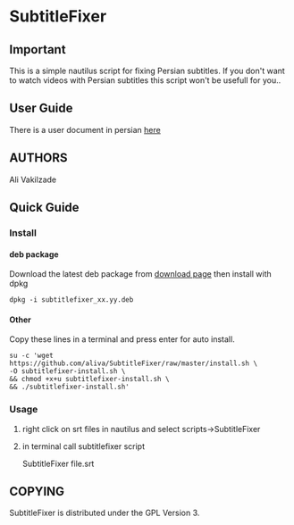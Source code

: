 # SubtitleFixer

## Important

This is a simple nautilus script for fixing Persian subtitles.
If you don't want to watch videos with Persian subtitles this script won't be usefull for you..

## User Guide

There is a user document in persian [here](http://www.aliva.ir/wiki/doku.php?id=projects:subtitlefixer)

## AUTHORS

Ali Vakilzade

## Quick Guide

### Install

#### deb package

Download the latest deb package from [download page](https://github.com/aliva/SubtitleFixer/downloads) then install with dpkg

    dpkg -i subtitlefixer_xx.yy.deb

#### Other

Copy these lines in a terminal and press enter for auto install.

    su -c 'wget https://github.com/aliva/SubtitleFixer/raw/master/install.sh \
    -O subtitlefixer-install.sh \
    && chmod +x+u subtitlefixer-install.sh \
    && ./subtitlefixer-install.sh'

### Usage

1. right click on srt files in nautilus and select scripts->SubtitleFixer
2. in terminal call subtitlefixer script

    SubtitleFixer file.srt

## COPYING

SubtitleFixer is distributed under the GPL Version 3.
